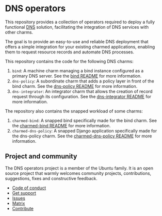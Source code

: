 # DNS operators

This repository provides a collection of operators required to deploy a fully
functional [DNS](https://en.wikipedia.org/wiki/Domain_Name_System) solution,
facilitating the integration of DNS services with other charms.

The goal is to provide an easy-to-use and reliable DNS deployment that offers
a simple integration for your existing charmed applications,
enabling them to request resource records and automate DNS processes.

This repository contains the code for the following DNS charms:
1. `bind`: A machine charm managing a bind instance configured as a primary DNS server. See the [bind README](bind-operator/README.md) for more information.
2. `dns-policy`: A subordinate charm that adds a policy layer in front of the bind charm. See the [dns-policy README](dns-policy-operator/README.md) for more information.
3. `dns-integrator`: An integrator charm that allows the creation of record request through its configuration. See the [dns-integrator README](dns-integrator-operator/README.md) for more information.

The repository also contains the snapped workload of some charms:
1. `charmed-bind`: A snapped bind specifically made for the bind charm. See the [charmed-bind README](charmed-bind/README.md) for more information.
2. `charmed-dns-policy`: A snapped Django application specifically made for the dns-policy charm. See the [charmed-dns-policy README](charmed-dns-policy/README.md) for more information.

## Project and community

The DNS operators project is a member of the Ubuntu family. It is an
open source project that warmly welcomes community projects, contributions,
suggestions, fixes and constructive feedback.

* [Code of conduct](https://ubuntu.com/community/code-of-conduct)
* [Get support](https://discourse.charmhub.io/)
* [Issues](https://github.com/canonical/dns-charms/issues)
* [Matrix](https://matrix.to/#/#charmhub-charmdev:ubuntu.com)
* [Contribute](https://github.com/canonical/dns-operators/blob/main/CONTRIBUTING.md)

